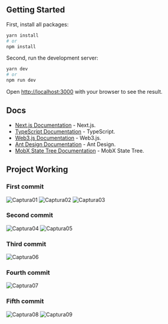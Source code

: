 ## Getting Started

First, install all packages:

```bash
yarn install
# or
npm install
```

Second, run the development server:

```bash
yarn dev
# or
npm run dev
```

Open [http://localhost:3000](http://localhost:3000) with your browser to see the result.

## Docs

- [Next.js Documentation](https://nextjs.org/docs) - Next.js.
- [TypeScript Documentation](https://www.typescriptlang.org/) - TypeScript.
- [Web3.js Documentation](https://web3js.readthedocs.io/en/v1.8.2/) - Web3.js.
- [Ant Design Documentation](https://ant.design/) - Ant Design.
- [MobX State Tree Documentation](https://mobx-state-tree.js.org/intro/welcome) - MobX State Tree.

## Project Working

### First commit

![Captura01](https://github.com/LautiRad/rather-labs-challenge/tree/main/public/Project/Captura01.png "Captura01")
![Captura02](https://github.com/LautiRad/rather-labs-challenge/tree/main/public/Project/Captura02.png "Captura02")
![Captura03](https://github.com/LautiRad/rather-labs-challenge/tree/main/public/Project/Captura03.png "Captura03")

### Second commit

![Captura04](https://github.com/LautiRad/rather-labs-challenge/tree/main/public/Project/Captura04.png "Captura04")
![Captura05](https://github.com/LautiRad/rather-labs-challenge/tree/main/public/Project/Captura05.png "Captura05")

### Third commit

![Captura06](https://github.com/LautiRad/rather-labs-challenge/tree/main/public/Project/Captura06.png "Captura06")

### Fourth commit

![Captura07](https://github.com/LautiRad/rather-labs-challenge/tree/main/public/Project/Captura07.png "Captura07")

### Fifth commit

![Captura08](https://github.com/LautiRad/rather-labs-challenge/tree/main/public/Project/Captura08.png "Captura08")
![Captura09](https://github.com/LautiRad/rather-labs-challenge/tree/main/public/Project/Captura09.png "Captura09")
